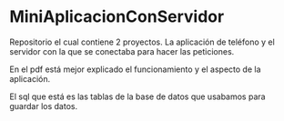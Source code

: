# MiniAplicacionConServidor
 Repositorio el cual contiene 2 proyectos. La aplicación de teléfono y el servidor con la que se conectaba para hacer las peticiones.
 
 En el pdf está mejor explicado el funcionamiento y el aspecto de la aplicación.
 
 El sql que está es las tablas de la base de datos que usabamos para guardar los datos.
